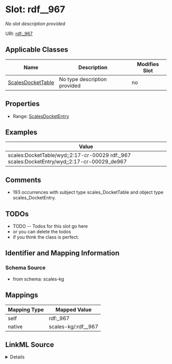

# Slot: rdf__967


_No slot description provided_





URI: [rdf:_967](http://www.w3.org/1999/02/22-rdf-syntax-ns#_967)



<!-- no inheritance hierarchy -->





## Applicable Classes

| Name | Description | Modifies Slot |
| --- | --- | --- |
| [ScalesDocketTable](../classes/ScalesDocketTable.md) | No type description provided |  no  |







## Properties

* Range: [ScalesDocketEntry](../classes/ScalesDocketEntry.md)






## Examples

| Value |
| --- |
| scales:DocketTable/wyd;;2:17-cr-00029 rdf:_967 scales:DocketEntry/wyd;;2:17-cr-00029_de967 |

## Comments

* 193 occurrences with subject type scales_DocketTable and object type scales_DocketEntry.

## TODOs

* TODO -- Todos for this slot go here
* or you can delete the todos
* if you think the class is perfect.

## Identifier and Mapping Information







### Schema Source


* from schema: scales-kg




## Mappings

| Mapping Type | Mapped Value |
| ---  | ---  |
| self | rdf:_967 |
| native | scales-kg/:rdf__967 |




## LinkML Source

<details>
```yaml
name: rdf__967
description: No slot description provided
todos:
- TODO -- Todos for this slot go here
- or you can delete the todos
- if you think the class is perfect.
comments:
- 193 occurrences with subject type scales_DocketTable and object type scales_DocketEntry.
examples:
- value: scales:DocketTable/wyd;;2:17-cr-00029 rdf:_967 scales:DocketEntry/wyd;;2:17-cr-00029_de967
from_schema: scales-kg
rank: 1000
slot_uri: rdf:_967
alias: rdf__967
domain_of:
- scales_DocketTable
range: scales_DocketEntry

```
</details>